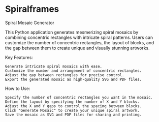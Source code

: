 # Spiralframes
Spiral Mosaic Generator

This Python application generates mesmerizing spiral mosaics by combining concentric rectangles with intricate spiral patterns. Users can customize the number of concentric rectangles, the layout of blocks, and the gap between them to create unique and visually stunning artworks.

Key Features:

    Generate intricate spiral mosaics with ease.
    Customize the number and arrangement of concentric rectangles.
    Adjust the gap between rectangles for precise control.
    Export the generated mosaic as high-quality SVG and PDF files.

How to Use:

    Specify the number of concentric rectangles you want in the mosaic.
    Define the layout by specifying the number of X and Y blocks.
    Adjust the X and Y gaps to control the spacing between blocks.
    Click "Generate Mosaic" to create your unique spiral artwork.
    Save the mosaic as SVG and PDF files for sharing and printing. 
